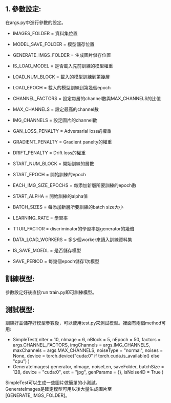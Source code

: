 ## 1. 參數設定: 
在args.py中進行參數的設定。
* IMAGES_FOLDER        = 資料集位置
* MODEL_SAVE_FOLDER    = 模型儲存位置
* GENERATE_IMGS_FOLDER = 生成圖片儲存位置 

* IS_LOAD_MODEL        = 是否載入先前訓練的模型權重
* LOAD_NUM_BLOCK       = 載入的模型訓練到第幾層
* LOAD_EPOCH           = 載入的模型訓練到第幾個epoch

* CHANNEL_FACTORS      = 設定每層的channel數與MAX_CHANNELS的比值
* MAX_CHANNELS         = 設定最高的channel數
* IMG_CHANNELS         = 設定圖片的channel數

* GAN_LOSS_PENALTY     = Adversarial loss的權重
* GRADIENT_PENALTY     = Gradient panelty的權重
* DRIFT_PENALTY        = Drift loss的權重

* START_NUM_BLOCK      = 開始訓練的層數
* START_EPOCH          = 開始訓練的epoch
* EACH_IMG_SIZE_EPOCHS = 每添加新層所要訓練的epoch數

* START_ALPHA          = 開始訓練的alpha值
* BATCH_SIZES          = 每添加新層所要訓練的batch size大小
* LEARNING_RATE        = 學習率
* TTUR_FACTOR          = discriminator的學習率是generator的幾倍
* DATA_LOAD_WORKERS    = 多少個worker來讀入訓練資料集

* IS_SAVE_MOEDL        = 是否儲存模型
* SAVE_PERIOD          = 每幾個epoch儲存1次模型

## 訓練模型:
參數設定好後直接run train.py即可訓練模型。

## 測試模型:
訓練好並儲存好模型參數後，可以使用test.py來測試模型。裡面有兩個method可用:
* SimpleTest(
    nIter       = 10,
    nImage      = 6,
    nBlock      = 5,
    nEpoch      = 50,
    factors     = args.CHANNEL_FACTORS, 
    imgChannels = args.IMG_CHANNELS,
    maxChannels = args.MAX_CHANNELS,
    noiseType   = "normal",
    noises      = None,
    device      = torch.device("cuda:0" if torch.cuda.is_available() else "cpu")
)
* GenerateImages(
    generator, 
    nImage, 
    noiseLen, 
    saveFolder, 
    batchSize  = 128, 
    device     = "cuda:0", 
    ext        = "jpg", 
    genParams  = {}, 
    isNoise4D  = True
)

SimpleTest可以生成一些圖片做簡單的小測試。 \
GenerateImages是確定模型可用以後大量生成圖片至[GENERATE_IMGS_FOLDER]。